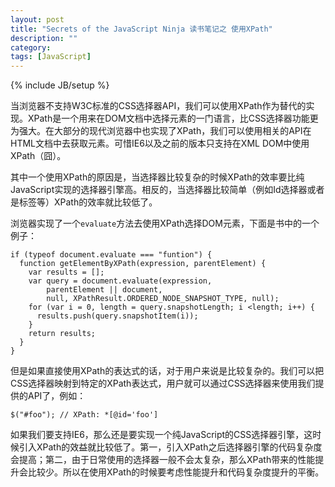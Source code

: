 ```yaml
---
layout: post
title: "Secrets of the JavaScript Ninja 读书笔记之 使用XPath"
description: ""
category: 
tags: [JavaScript]
---
```

{% include JB/setup %}

当浏览器不支持W3C标准的CSS选择器API，我们可以使用XPath作为替代的实现。XPath是一个用来在DOM文档中选择元素的一门语言，比CSS选择器功能更为强大。在大部分的现代浏览器中也实现了XPath，我们可以使用相关的API在HTML文档中去获取元素。可惜IE6以及之前的版本只支持在XML DOM中使用XPath（囧）。

其中一个使用XPath的原因是，当选择器比较复杂的时候XPath的效率要比纯JavaScript实现的选择器引擎高。相反的，当选择器比较简单（例如Id选择器或者是标签等）XPath的效率就比较低了。

浏览器实现了一个`evaluate`方法去使用XPath选择DOM元素，下面是书中的一个例子：

    if (typeof document.evaluate === "funtion") {
      function getElementByXPath(expression, parentElement) {
        var results = [];
        var query = document.evaluate(expression,
            parentElement || document,
            null, XPathResult.ORDERED_NODE_SNAPSHOT_TYPE, null);
        for (var i = 0, length = query.snapshotLength; i <length; i++) {
          results.push(query.snapshotItem(i));
        }
        return results;
      }
    }

但是如果直接使用XPath的表达式的话，对于用户来说是比较复杂的。我们可以把CSS选择器映射到特定的XPath表达式，用户就可以通过CSS选择器来使用我们提供的API了，例如：

    $("#foo"); // XPath: *[@id='foo']

如果我们要支持IE6，那么还是要实现一个纯JavaScript的CSS选择器引擎，这时候引入XPath的效益就比较低了。第一，引入XPath之后选择器引擎的代码复杂度会提高；第二，由于日常使用的选择器一般不会太复杂，那么XPath带来的性能提升会比较少。所以在使用XPath的时候要考虑性能提升和代码复杂度提升的平衡。
